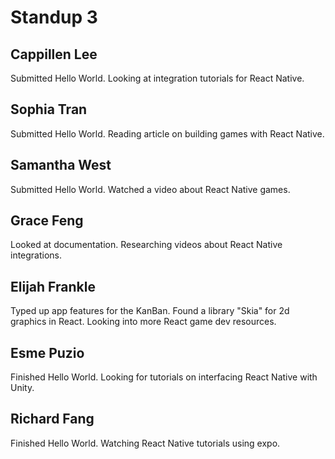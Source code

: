# Standup 3
## Cappillen Lee
Submitted Hello World. Looking at integration tutorials for React Native.

## Sophia Tran
Submitted Hello World. Reading article on building games with React Native.

## Samantha West
Submitted Hello World. Watched a video about React Native games.

## Grace Feng
Looked at documentation. Researching videos about React Native integrations.

## Elijah Frankle
Typed up app features for the KanBan. Found a library "Skia" for 2d graphics in React. Looking into more React game dev resources.

## Esme Puzio
Finished Hello World. Looking for tutorials on interfacing React Native with Unity.

## Richard Fang
Finished Hello World. Watching React Native tutorials using expo.
